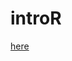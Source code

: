 # introR

<a href="https://raw.githubusercontent.com/phenoscanner/phenoscannerpy/master/phenoscanner.py" target="_blank" download>here</a>
